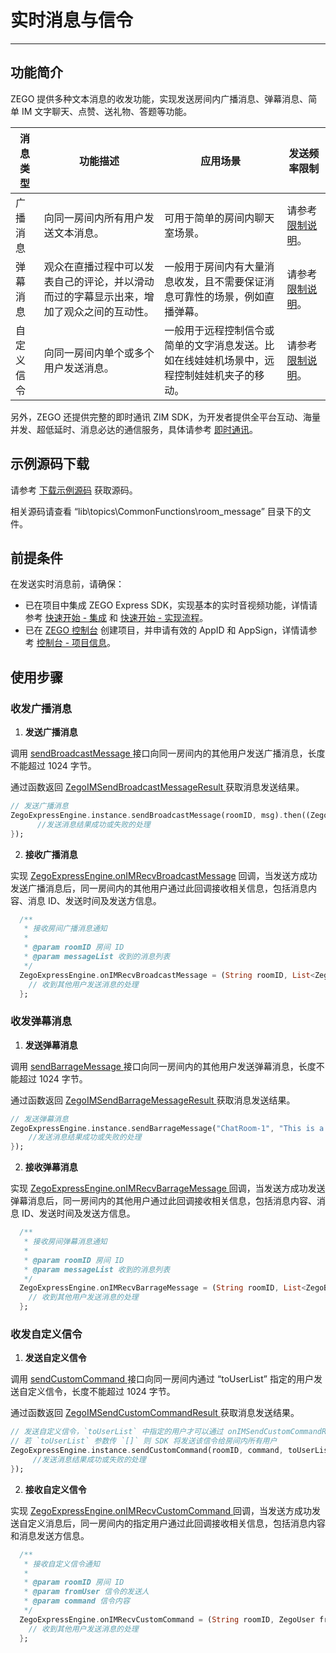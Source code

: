# 实时消息与信令

- - -

## 功能简介

ZEGO 提供多种文本消息的收发功能，实现发送房间内广播消息、弹幕消息、简单 IM 文字聊天、点赞、送礼物、答题等功能。


| 消息类型 | 功能描述 | 应用场景 | 发送频率限制 |
|-------|--------|--------|--------|
| 广播消息 | 向同一房间内所有用户发送文本消息。 | 可用于简单的房间内聊天室场景。 | 请参考 [限制说明](https://doc-zh.zego.im/article/15216)。 |
| 弹幕消息 | 观众在直播过程中可以发表自己的评论，并以滑动而过的字幕显示出来，增加了观众之间的互动性。 | 一般用于房间内有大量消息收发，且不需要保证消息可靠性的场景，例如直播弹幕。 | 请参考 [限制说明](https://doc-zh.zego.im/article/15216)。|
| 自定义信令 | 向同一房间内单个或多个用户发送消息。 | 一般用于远程控制信令或简单的文字消息发送。比如在线娃娃机场景中，远程控制娃娃机夹子的移动。 | 请参考 [限制说明](https://doc-zh.zego.im/article/15216)。

另外，ZEGO 还提供完整的即时通讯 ZIM SDK，为开发者提供全平台互动、海量并发、超低延时、消息必达的通信服务，具体请参考 [即时通讯](https://doc-zh.zego.im/article/15223)。

## 示例源码下载

请参考 [下载示例源码](https://doc-zh.zego.im/article/13195) 获取源码。

相关源码请查看 “lib\topics\CommonFunctions\room_message” 目录下的文件。

## 前提条件

在发送实时消息前，请确保：

- 已在项目中集成 ZEGO Express SDK，实现基本的实时音视频功能，详情请参考 [快速开始 - 集成](https://doc-zh.zego.im/article/13196) 和 [快速开始 - 实现流程](https://doc-zh.zego.im/article/13197)。
- 已在 [ZEGO 控制台](https://console.zego.im) 创建项目，并申请有效的 AppID 和 AppSign，详情请参考 [控制台 - 项目信息](/console/project-info)。

## 使用步骤

### 收发广播消息

1. **发送广播消息**

  调用 [sendBroadcastMessage ](https://doc-zh.zego.im/unique-api/express-video-sdk/zh/dart_flutter/zego_express_engine/ZegoExpressEngineIM/sendBroadcastMessage.html) 接口向同一房间内的其他用户发送广播消息，长度不能超过 1024 字节。

  通过函数返回 [ZegoIMSendBroadcastMessageResult ](https://doc-zh.zego.im/unique-api/express-video-sdk/zh/dart_flutter/zego_express_engine/ZegoIMSendBroadcastMessageResult-class.html) 获取消息发送结果。

  ```dart
  // 发送广播消息
  ZegoExpressEngine.instance.sendBroadcastMessage(roomID, msg).then((ZegoIMSendBroadcastMessageResult result) {
        //发送消息结果成功或失败的处理
  });
  ```

2. **接收广播消息**

  实现 [ZegoExpressEngine.onIMRecvBroadcastMessage](https://doc-zh.zego.im/unique-api/express-video-sdk/zh/dart_flutter/zego_express_engine/ZegoExpressEngine/onIMRecvBroadcastMessage.html) 回调，当发送方成功发送广播消息后，同一房间内的其他用户通过此回调接收相关信息，包括消息内容、消息 ID、发送时间及发送方信息。

  ```dart
    /**
     * 接收房间广播消息通知
     *
     * @param roomID 房间 ID
     * @param messageList 收到的消息列表
     */
    ZegoExpressEngine.onIMRecvBroadcastMessage = (String roomID, List<ZegoBroadcastMessageInfo> messageList) {
      // 收到其他用户发送消息的处理
    };
  ```

### 收发弹幕消息

1. **发送弹幕消息**

  调用 [sendBarrageMessage ](https://doc-zh.zego.im/unique-api/express-video-sdk/zh/dart_flutter/zego_express_engine/ZegoExpressEngineIM/sendBarrageMessage.html) 接口向同一房间内的其他用户发送弹幕消息，长度不能超过 1024 字节。

  通过函数返回 [ZegoIMSendBarrageMessageResult ](https://doc-zh.zego.im/unique-api/express-video-sdk/zh/dart_flutter/zego_express_engine/ZegoIMSendBarrageMessageResult-class.html) 获取消息发送结果。

  ```dart
  // 发送弹幕消息
  ZegoExpressEngine.instance.sendBarrageMessage("ChatRoom-1", "This is a barrage message").then((ZegoIMSendBarrageMessageResult result){
      //发送消息结果成功或失败的处理
  });
  ```

2. **接收弹幕消息**

  实现 [ZegoExpressEngine.onIMRecvBarrageMessage ](https://doc-zh.zego.im/unique-api/express-video-sdk/zh/dart_flutter/zego_express_engine/ZegoExpressEngine/onIMRecvBarrageMessage.html) 回调，当发送方成功发送弹幕消息后，同一房间内的其他用户通过此回调接收相关信息，包括消息内容、消息 ID、发送时间及发送方信息。

  ```dart
    /**
     * 接收房间弹幕消息通知
     *
     * @param roomID 房间 ID
     * @param messageList 收到的消息列表
     */
    ZegoExpressEngine.onIMRecvBarrageMessage = (String roomID, List<ZegoBarrageMessageInfo> messageList) {
      // 收到其他用户发送消息的处理
    };
  ```

### 收发自定义信令

1. **发送自定义信令**

  调用 [sendCustomCommand ](https://doc-zh.zego.im/unique-api/express-video-sdk/zh/dart_flutter/zego_express_engine/ZegoExpressEngineIM/sendCustomCommand.html) 接口向同一房间内通过 “toUserList” 指定的用户发送自定义信令，长度不能超过 1024 字节。

  通过函数返回 [ZegoIMSendCustomCommandResult ](https://doc-zh.zego.im/unique-api/express-video-sdk/zh/dart_flutter/zego_express_engine/ZegoIMSendCustomCommandResult-class.html) 获取消息发送结果。

  ```dart
  // 发送自定义信令，`toUserList` 中指定的用户才可以通过 onIMSendCustomCommandResult 收到此信令
  // 若 `toUserList` 参数传 `[]` 则 SDK 将发送该信令给房间内所有用户
  ZegoExpressEngine.instance.sendCustomCommand(roomID, command, toUserList).then((ZegoIMSendCustomCommandResult result) {
       //发送消息结果成功或失败的处理
  });
  ```

2. **接收自定义信令**

  实现 [ZegoExpressEngine.onIMRecvCustomCommand ](https://doc-zh.zego.im/unique-api/express-video-sdk/zh/dart_flutter/zego_express_engine/ZegoExpressEngine/onIMRecvCustomCommand.html) 回调，当发送方成功发送自定义消息后，同一房间内的指定用户通过此回调接收相关信息，包括消息内容和消息发送方信息。

  ```dart
    /**
     * 接收自定义信令通知
     *
     * @param roomID 房间 ID
     * @param fromUser 信令的发送人
     * @param command 信令内容
     */
    ZegoExpressEngine.onIMRecvCustomCommand = (String roomID, ZegoUser fromUser, String command) {
      // 收到其他用户发送消息的处理
    };
  ```

<Content />